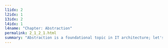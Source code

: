 ```yaml
---
l1idx: 2
l2idx: 1
13idx: 2
l4idx: 1
l4name: "Chapter: Abstraction"
permalink: 2_1_2_1.html
summary: "Abstraction is a foundational topic in IT architecture; let's talk about why that is."
---
```

